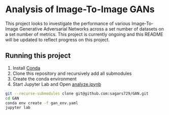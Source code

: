 # Analysis of Image-To-Image GANs

This project looks to investigate the performance of various Image-To-Image Generative Adversarial Networks across a set number of datasets on a set number of metrics. This project is currently ongoing and this README will be updated to reflect progress on this project.

## Running this project

1. Install [Conda](https://docs.anaconda.com/anaconda/install/)
2. Clone this repository and recursively add all submodules
3. Create the conda environment
4. Start Jupyter Lab and Open [analyze.ipynb](/analyze.ipynb)

```bash
git --recurse-submodules clone git@github.com:sagars729/GAN.git
cd GAN
conda env create -f gan_env.yaml
jupyter lab
```
